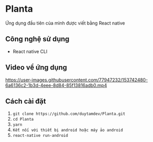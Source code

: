 # Planta

Ứng dụng đầu tiên của mình được viết bằng React native

## Công nghệ sử dụng
  - React native CLI
## Video về ứng dụng
https://user-images.githubusercontent.com/77947232/153742480-6a6136c2-1b3d-4eee-8d84-85f13816adb0.mp4
## Cách cài đặt
1. `git clone https://github.com/duytamdev/Planta.git` 
2. `cd Planta`
3. `yarn`
4. `Kết nối với thiết bị android hoặc máy ảo android`
5. `react-native run-android`

